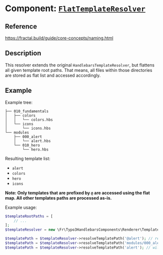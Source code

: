 # Component: [`FlatTemplateResolver`](../Classes/Renderer/Template/FlatTemplateResolver.php)

## Reference

<https://fractal.build/guide/core-concepts/naming.html>

## Description

This resolver extends the original `HandlebarsTemplateResolver`, but flattens all
given template root paths. That means, all files within those directories are
stored as flat list and accessed accordingly.

## Example

Example tree:

```
├── 010_fundamentals
│   ├── colors
│   │   └── colors.hbs
│   └── icons
│       └── icons.hbs
└── modules
    ├── 000_alert
    │   └── alert.hbs
    └── 010_hero
        └── hero.hbs
```

Resulting template list:

* `alert`
* `colors`
* `hero`
* `icons`

**Note: Only templates that are prefixed by `@` are accessed using the flat map.
All other templates paths are processed as-is.**

Example usage:

```php
$templateRootPaths = [
    // ...
];
$templateResolver = new \Fr\Typo3HandlebarsComponents\Renderer\Template\FlatTemplateResolver($templateRootPaths);

$templatePath = $templateResolver->resolveTemplatePath('@alert'); // results in modules/000_alert/alert.hbs
$templatePath = $templateResolver->resolveTemplatePath('modules/000_alert/alert'); // same as above
$templatePath = $templateResolver->resolveTemplatePath('alert'); // will throw an exception
```
